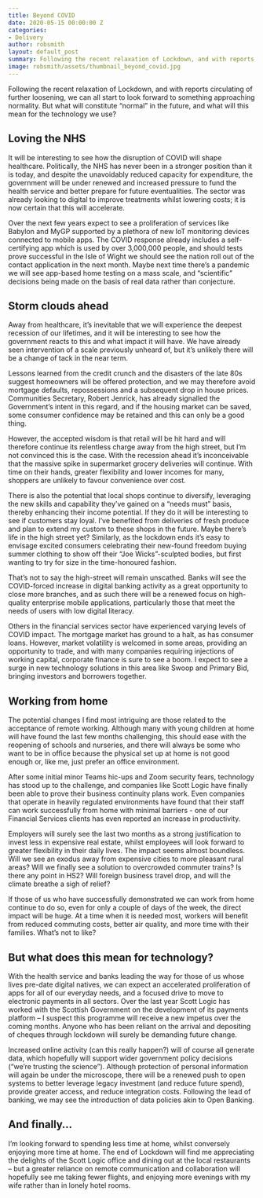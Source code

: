 ```yaml
---
title: Beyond COVID
date: 2020-05-15 00:00:00 Z
categories:
- Delivery
author: robsmith
layout: default_post
summary: Following the recent relaxation of Lockdown, and with reports circulating of further loosening, we can all start to look forward to something approaching normality.  But what will constitute “normal” in the future, and what will this mean for the technology we use?
image: robsmith/assets/thumbnail_beyond_covid.jpg
---
```


Following the recent relaxation of Lockdown, and with reports circulating of further loosening, we can all start to look forward to something approaching normality.  But what will constitute “normal” in the future, and what will this mean for the technology we use?

## Loving the NHS

It will be interesting to see how the disruption of COVID will shape healthcare.  Politically, the NHS has never been in a stronger position than it is today, and despite the unavoidably reduced capacity for expenditure, the government will be under renewed and increased pressure to fund the health service and better prepare for future eventualities.  The sector was already looking to digital to improve treatments whilst lowering costs; it is now certain that this will accelerate. 

Over the next few years expect to see a proliferation of services like Babylon and MyGP supported by a plethora of new IoT monitoring devices connected to mobile apps. The COVID response already includes a self-certifying app which is used by over 3,000,000 people, and should tests prove successful in the Isle of Wight we should see the nation roll out of the contact application in the next month.  Maybe next time there’s a pandemic we will see app-based home testing on a mass scale, and “scientific” decisions being made on the basis of real data rather than conjecture. 

## Storm clouds ahead

Away from healthcare, it’s inevitable that we will experience the deepest recession of our lifetimes, and it will be interesting to see how the government reacts to this and what impact it will have.  We have already seen intervention of a scale previously unheard of, but it’s unlikely there will be a change of tack in the near term.

Lessons learned from the credit crunch and the disasters of the late 80s suggest homeowners will be offered protection, and we may therefore avoid mortgage defaults, repossessions and a subsequent drop in house prices.  Communities Secretary, Robert Jenrick, has already signalled the Government’s intent in this regard, and if the housing market can be saved, some consumer confidence may be retained and this can only be a good thing.

However, the accepted wisdom is that retail will be hit hard and will therefore continue its relentless charge away from the high street, but I’m not convinced this is the case.  With the recession ahead it’s inconceivable that the massive spike in supermarket grocery deliveries will continue.  With time on their hands, greater flexibility and lower incomes for many, shoppers are unlikely to favour convenience over cost. 

There is also the potential that local shops continue to diversify, leveraging the new skills and capability they’ve gained on a “needs must” basis, thereby enhancing their income potential. If they do it will be interesting to see if customers stay loyal. I’ve benefited from deliveries of fresh produce and plan to extend my custom to these shops in the future.  Maybe there’s life in the high street yet?  Similarly, as the lockdown ends it’s easy to envisage excited consumers celebrating their new-found freedom buying summer clothing to show off their “Joe Wicks”-sculpted bodies, but first wanting to try for size in the time-honoured fashion.

That’s not to say the high-street will remain unscathed. Banks will see the COVID-forced increase in digital banking activity as a great opportunity to close more branches, and as such there will be a renewed focus on high-quality enterprise mobile applications, particularly those that meet the needs of users with low digital literacy. 

Others in the financial services sector have experienced varying levels of COVID impact.  The mortgage market has ground to a halt, as has consumer loans.  However, market volatility is welcomed in some areas, providing an opportunity to trade, and with many companies requiring injections of working capital, corporate finance is sure to see a boom.  I expect to see a surge in new technology solutions in this area like Swoop and Primary Bid, bringing investors and borrowers together.

## Working from home

The potential changes I find most intriguing are those related to the acceptance of remote working.  Although many with young children at home will have found the last few months challenging, this should ease with the reopening of schools and nurseries, and there will always be some who want to be in office because the physical set up at home is not good enough or, like me, just prefer an office environment.

After some initial minor Teams hic-ups and Zoom security fears, technology has stood up to the challenge, and companies like Scott Logic have finally been able to prove their business continuity plans work.  Even companies that operate in heavily regulated environments have found that their staff can work successfully from home with minimal barriers - one of our Financial Services clients has even reported an increase in productivity.

Employers will surely see the last two months as a strong justification to invest less in expensive real estate, whilst employees will look forward to greater flexibility in their daily lives.  The impact seems almost boundless. Will we see an exodus away from expensive cities to more pleasant rural areas?  Will we finally see a solution to overcrowded commuter trains? Is there any point in HS2?  Will foreign business travel drop, and will the climate breathe a sigh of relief?

If those of us who have successfully demonstrated we can work from home continue to do so, even for only a couple of days of the week, the direct impact will be huge.  At a time when it is needed most, workers will benefit from reduced commuting costs, better air quality, and more time with their families.  What’s not to like?

## But what does this mean for technology?
 
With the health service and banks leading the way for those of us whose lives pre-date digital natives, we can expect an accelerated proliferation of apps for all of our everyday needs, and a focused drive to move to electronic payments in all sectors.  Over the last year Scott Logic has worked with the Scottish Government on the development of its payments platform – I suspect this programme will receive a new impetus over the coming months.  Anyone who has been reliant on the arrival and depositing of cheques through lockdown will surely be demanding future change.

Increased online activity (can this really happen?) will of course all generate data, which hopefully will support wider government policy decisions (“we’re trusting the science”).  Although protection of personal information will again be under the microscope, there will be a renewed push to open systems to better leverage legacy investment (and reduce future spend), provide greater access, and reduce integration costs.  Following the lead of banking, we may see the introduction of data policies akin to Open Banking.

## And finally…

I’m looking forward to spending less time at home, whilst conversely enjoying more time at home.  The end of Lockdown will find me appreciating the delights of the Scott Logic office and dining out at the local restaurants – but a greater reliance on remote communication and collaboration will hopefully see me taking fewer flights, and enjoying more evenings with my wife rather than in lonely hotel rooms. 



